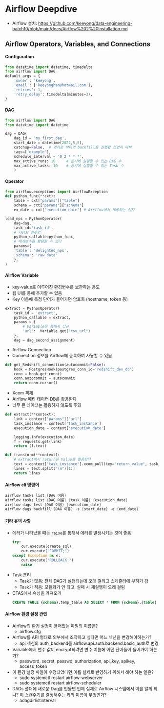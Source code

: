 # Airflow Deepdive
- Airflow 설치: https://github.com/keeyong/data-engineering-batch10/blob/main/docs/Airflow%202%20Installation.md

## Airflow Operators, Variables, and Connections

#### Configuration
```python
from datetime import datetime, timedelta
from airflow import DAG
default_args = {
    'owner': 'keeyong',
    'email': ['keeyonghan@hotmail.com'],
    'retries': 1,
    'retry_delay': timedelta(minutes=3),
}
```

#### DAG
```python
from airflow import DAG
from datetime import datetime

dag = DAG(
    dag_id = 'my_first_dag',
    start_date = datetime(2022,5,5),
    catchup=False,  # 과거로 부터의 backfill을 진행할 것인지 여부
    tags=['example'],
    schedule_interval = '0 2 * * *',
    max_active_runs: 10     # 동시에 실행할 수 있는 DAG 수
    max_active_tasks: 10    # 동시에 실행할 수 있는 Task 수 
    )
```

#### Operator
```python
from airflow.exceptions import AirflowException
def python_func(**cxt):
    table = cxt["params"]["table"]
    schema = cxt["params"]["schema"]
    ex_date = cxt["execution_date"] # Airflow에서 제공하는 인자

load_nps = PythonOperator(
    dag=dag,
    task_id='task_id',
    # 사용할 함수명
    python_callable=python_func,
    # 매개변수를 활용할 수 있다
    params={
    'table': 'delighted_nps',
    'schema': 'raw_data'
    },
)
```

#### Airflow Variable
- key-value로 이루어진 환경변수를 보관하는 용도
- 웹 UI를 통해 추가할 수 있음
- Key 이름에 특정 단어가 들어가면 암호화 (hostname, token 등)
```python
extract = PythonOperator(
    task_id = 'extract',
    python_callable = extract,
    params = {
        # Variable을 통해서 접근
        'url':  Variable.get("csv_url") 
    },
    dag = dag_second_assignment)
```
- Airflow Connection
- Connection 정보를 Airflow에 등록하여 사용할 수 있음
```python
def get_Redshift_connection(autocommit=False):
    hook = PostgresHook(postgres_conn_id='redshift_dev_db')
    conn = hook.get_conn()
    conn.autocommit = autocommit
    return conn.cursor()
```
- Xcom 객체
- Airflow 메타 데이터 DB를 활용한다
- 너무 큰 데이터는 활용하지 않도록 주의
```python
def extract(**context):
    link = context["params"]["url"]
    task_instance = context['task_instance']
    execution_date = context['execution_date']

    logging.info(execution_date)
    f = requests.get(link)
    return (f.text)

def transform(**context):
    # extract에서 return된 Value를 활용한다
    text = context["task_instance"].xcom_pull(key="return_value", task_ids="extract")
    lines = text.split("\n")[1:]
    return lines
```
    
#### Airflow cli 명령어
```powershell
airflow tasks list {DAG 이름}
airflow tasks list {DAG 이름} {task 이름} {execution_date}
airflow dags test {DAG 이름} {execution_date}
airflow dags backfill {DAG 이름} -s {start_date} -e {end_date}
```

#### 기타 유의 사항
- 에러가 나타났을 때는 `raise`를 통해서 에러를 발생시키는 것이 좋음
    ```python
    try:
        cur.execute(create_sql)
        cur.execute("COMMIT;")
    except Exception as e:
        cur.execute("ROLLBACK;")
        raise
    ```
- Task 분리
    - Task가 많음: 전체 DAG가 실행되는데 오래 걸리고 스케줄러에 부하가 감
    - Task가 적음: 모듈화가 안 되고, 실패 시 재실행이 오래 걸림
- CTAS에서 속성을 가져오기
    ```sql
    CREATE TABLE {schema}.temp_table AS SELECT * FROM {schema}.{table} (LIKE {schema}.{table} INCLUDING DEFAULTS);
    ```

#### Airflow 환경 설정 관련
- Airflow의 환경 설정이 들어있는 파일의 이름은?
    - airflow.cfg
- Airflow를 API 형태로 외부에서 조작하고 싶다면 어느 섹션을 변경해야하는가?
    - api 섹션의 auth_backend를 airflow.api.auth.backend.basic_auth로 변경
- Variable에서 변수 값이 encrypt되려면 변수 이름에 어떤 단어들이 들어가야
하는가?
    - password, secret, passwd, authorization, api_key, apikey, access_token
- 이 환경 설정 파일이 수정되었다면 이를 실제로 반영하기 위해서 해야 하는
일은?
    - sudo systemctl restart airflow-webserver
    - sudo systemctl restart airflow-scheduler
- DAGs 폴더에 새로운 Dag를 만들면 언제 실제로 Airflow 시스템에서 이를 알게
되나? 이 스캔주기를 결정해주는 키의 이름이 무엇인가?
    - adagdirlistinterval
